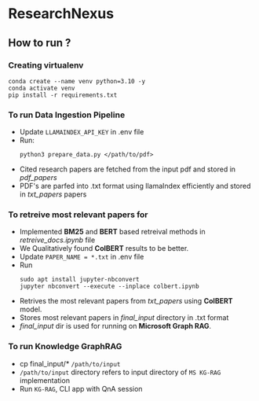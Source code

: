 # ResearchNexus

## How to run ?

### Creating virtualenv
```
conda create --name venv python=3.10 -y
conda activate venv
pip install -r requirements.txt
```

### To run Data Ingestion Pipeline
- Update `LLAMAINDEX_API_KEY` in .env file
- Run:
    ```
    python3 prepare_data.py </path/to/pdf>
    ```
- Cited research papers are fetched from the input pdf and stored in *pdf_papers*
- PDF's are parfed into .txt format using llamaIndex efficiently and stored in *txt_papers* papers

### To retreive most relevant papers for 
- Implemented __BM25__ and __BERT__ based retreival methods in *retreive_docs.ipynb* file
- We Qualitatively found __ColBERT__ results to be better.
- Update `PAPER_NAME = *.txt` in .env file
- Run 
    ```
    sudo apt install jupyter-nbconvert
    jupyter nbconvert --execute --inplace colbert.ipynb
    ```
- Retrives the most relevant papers from *txt_papers* using __ColBERT__ model.
- Stores most relevant papers in *final_input* directory in .txt format
- *final_input* dir is used for running on __Microsoft Graph RAG__.

### To run Knowledge GraphRAG
- cp final_input/* `/path/to/input`
- `/path/to/input` directory refers to input directory of `MS KG-RAG` implementation
- Run `KG-RAG`, CLI app with QnA session